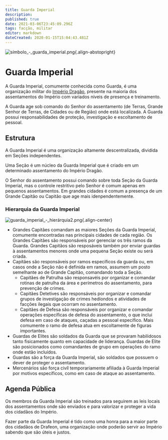 ```yaml
---
title: Guarda Imperial
description: 
published: true
date: 2021-03-06T23:45:09.296Z
tags: facção, militar
editor: markdown
dateCreated: 2020-01-15T15:04:43.481Z
---
```


![símbolo_-_guarda_imperial.png](/uploads/simbolos/símbolo_-_guarda_imperial.png){.align-abstopright}
# Guarda Imperial
A Guarda Imperial, comumente conhecida como Guarda, é uma organização militar do [Império Dragão](http://localhost/faccoes/nacoes/imperio-dragao#imperio-dragao), presente na maioria dos assentamentos do Império com variados níveis de presença e treinamento.

A Guarda age sob comando do Senhor do assentamento (de Terras, Grande Senhor de Terras, de Cidades ou de Região) onde está localizada. A Guarda possui responsabilidades de proteção, investigação e escoltamento de pessoal.

## Estrutura
A Guarda Imperial é uma organização altamente descentralizada, dividida em Seções independentes.

Uma Seção é um núcleo da Guarda Imperial que é criado em um determinado assentamento do Império Dragão. 

O Senhor do assentamento possui comando sobre toda Seção da Guarda Imperial, mas o controle restritivo pelo Senhor é comum apenas em pequenos assentamentos. Em grandes cidades é comum a presença de um Grande Capitão ou Capitão que age mais idenpendentemente.

### Hierarquia da Guarda Imperial

![guarda_imperial_-_hierárquia2.png](/uploads/guarda_imperial_-_hierárquia2.png){.align-center}

* Grandes Capitães comandam as maiores Seções da Guarda Imperial, comumente encontradas nas principais cidades de cada região. Os Grandes Capitães são responsáveis por gerenciar os três ramos da Guarda. Grandes Capitãos são resposáveis também por enviar guardas à assentamentos menores onde uma pequena Seção existe ou será criada.
* Capitães são responsáveis por ramos específicos da guarda ou, em casos onde a Seção não é definida em ramos, assumem um posto semelhante ao de Grande Capitão, comandando toda a Seção.
  * Capitães de Patrulha são responsavéis por organizar e comandar rotinas de patrulha da área e perímetros do assentamento, para prevenção de crimes.
  * Capitães Detetives são responsáveis por organizar e comandar grupos de investigação de crimes hedíondos e atividades de facções ilegais que ocorram no assentamento.
  * Capitães de Defesa são responsáveis por organizar e comandar operações específicas de defesa do assentamento, o que inclui defesa em caso de ataques, caçadas a pessoal específico. Mais comumente o ramo de defesa atua em escoltamente de figuras importantes.
* Guardas de Elites são soldados da Guarda que se provaram habilidosos tanto fisicamente quanto em capacidade de liderança. Guardas de Elite são posicionados como comandantes de grupo em operações do ramo onde estão incluídos.
* Guardas são a força da Guarda Imperial, são soldados que possuem o dever de proteger o assentamento.
* Mercenários são força civíl temporariamente afiliada à Guarda Imperial por motivos específicos, como em caso de ataque ao assentamento.

## Agenda Pública
Os membros da Guarda Imperial são treinados para seguirem as leis locais dos assentamentos onde são enviados e para valorizar e proteger a vida dos cidadãos do Império.

Fazer parte da Guarda Imperial é tido como uma honra para a maior parte dos cidadãos de Drafeon, uma organização onde poderão servir ao Império sabendo que são úteis e justos.